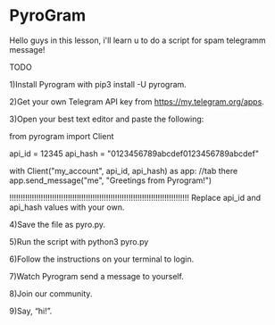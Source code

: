 # PyroGram
Hello guys in this lesson, i'll learn u to do a script for spam telegramm message!


TODO


1)Install Pyrogram with pip3 install -U pyrogram.

2)Get your own Telegram API key from https://my.telegram.org/apps.

3)Open your best text editor and paste the following:

from pyrogram import Client

api_id = 12345
api_hash = "0123456789abcdef0123456789abcdef"

with Client("my_account", api_id, api_hash) as app:
//tab there  app.send_message("me", "Greetings from Pyrogram!")

!!!!!!!!!!!!!!!!!!!!!!!!!!!!!!!!!!!!!!!!!!!!!!!!!!!!!!!!!!!!!!!!!!!!!!!!!!!!!!!!
Replace api_id and api_hash values with your own.

4)Save the file as pyro.py.

5)Run the script with python3 pyro.py

6)Follow the instructions on your terminal to login.

7)Watch Pyrogram send a message to yourself.

8)Join our community.

9)Say, “hi!”.
